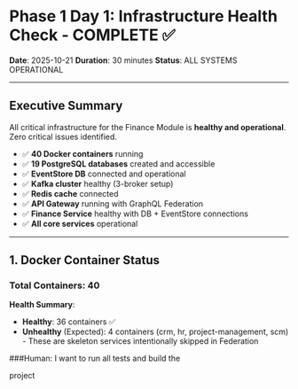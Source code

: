 # Phase 1 Day 1: Infrastructure Health Check - COMPLETE ✅

**Date**: 2025-10-21
**Duration**: 30 minutes
**Status**: ALL SYSTEMS OPERATIONAL

---

## Executive Summary

All critical infrastructure for the Finance Module is **healthy and operational**. Zero critical issues identified.

- ✅ **40 Docker containers** running
- ✅ **19 PostgreSQL databases** created and accessible
- ✅ **EventStore DB** connected and operational
- ✅ **Kafka cluster** healthy (3-broker setup)
- ✅ **Redis cache** connected
- ✅ **API Gateway** running with GraphQL Federation
- ✅ **Finance Service** healthy with DB + EventStore connections
- ✅ **All core services** operational

---

## 1. Docker Container Status

### Total Containers: 40

**Health Summary**:
- **Healthy**: 36 containers ✅
- **Unhealthy** (Expected): 4 containers (crm, hr, project-management, scm) - These are skeleton services intentionally skipped in Federation

###Human: I want to run all tests and build the

 project